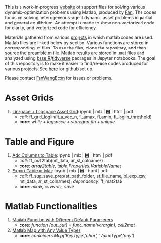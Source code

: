 This is a work-in-progress [website](https://fanwangecon.github.io/M4Econ/) of support files for solving various dynamic-optimization problems using Matlab, produced by [Fan](https://fanwangecon.github.io/). The codes focus on solving heterogeneous-agent dynamic asset problems in partial and general equilibrium. An attempt is made to show non-vectorized code for clarity, and vectorized code for efficiency.

Materials gathered from various [projects](https://fanwangecon.github.io/research) in which matlab codes are used. Matlab files are linked below by section. Various functions are stored in corresponding .m files. To use the files, clone the repository, and then source the [preamble.m](https://github.com/FanWangEcon/R4Econ/blob/master/preamble.m) file. Matlab results are stored in .mat files and analyzed using [base R](https://www.rdocumentation.org/packages/base/versions/3.5.2)/[tidyverse](https://www.tidyverse.org/) packages in Jupyter notebooks. The goal of this repository is to make it easier to find/re-use codes produced for various projects. See [here](docs/gitsetup.md) for github set up.

Please contact [FanWangEcon](https://fanwangecon.github.io/) for issues or problems.

<!-- 1. [Linspace + Logspace Asset Grid](asset/grid/ff_grid_loglin.html): [**mlx**](https://github.com/FanWangEcon/R4Econ/blob/master/asset/grid/ff_grid_loglin.mlx) \| [**M**](https://github.com/FanWangEcon/R4Econ/blob/master/asset/grid/ff_grid_loglin.m) \|  [**html**](asset/grid/ff_grid_loglin.html) \| [**pdf**](asset/grid/ff_grid_loglin.pdf) -->

# Asset Grids

1. [Linspace + Logspace Asset Grid](asset/grid/ff_grid_loglin.m): ipynb \| mlx \| [**M**](https://github.com/FanWangEcon/R4Econ/blob/master/asset/grid/ff_grid_loglin.m) \|  html \| pdf
    + *call*: ff_grid_loglin(it_a_vec_n, fl_amax, fl_amin, fl_loglin_threshold)
    + **core**: *while + logspace + start:gap:fin + unique*

# Table and Figure

1. [Add Columns to Table](table/ff_mat2tab.m): ipynb \| mlx \| [**M**](https://github.com/FanWangEcon/R4Econ/blob/master/table/ff_mat2tab.m) \|  html \| pdf
    + *call*: ff_mat2tab(mt_data, ar_st_colnames)
    + **core**: *array2table, table.Properties.VariableNames*
2. [Export Table or Mat](table/ff_sup_save_prep.m): ipynb \| mlx \| [**M**](https://github.com/FanWangEcon/R4Econ/blob/master/table/ff_sup_save_prep.m) \|  html \| pdf
    + *call*: ff_sup_save_prep(st_path_folder, st_file_name, bl_exp_csv, mt_data, ar_st_colnames); *dependency*: ff_mat2tab
    + **core**: *mkdir, csvwrite, save*


# Matlab Functionalities

1. [Matlab Function with Different Default Parameters](support/funcdefine/ff_varargin.m)
    + **core**: *function [out_put] = func_name(varargin), cell2mat*
2. [Matlab Map with Any Value Types](support/dtype/map.m)
    + **core**: *containers.Map('KeyType','char', 'ValueType','any')*
